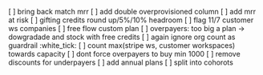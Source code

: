 [ ] bring back match mrr
[ ] add double overprovisioned column
[ ] add mrr at risk
[ ] gifting credits round up/5%/10% headroom
[ ] flag 11/7 customer ws companies
[ ] free flow custom plan
[ ] overpayers: too big a plan -> dowgradade and stock with free credits
[ ] again ignore org count as guardrail :white_tick:
[ ] count max(stripe ws,  customer workspaces) towards capacity
[ ] dont force overpayers to buy min 1000
[ ] remove discounts for underpayers
[ ] add annual plans
[ ] split into cohorots